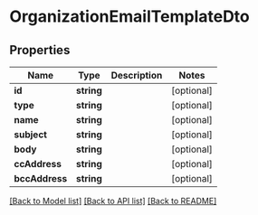 # OrganizationEmailTemplateDto

## Properties
Name | Type | Description | Notes
------------ | ------------- | ------------- | -------------
**id** | **string** |  | [optional] 
**type** | **string** |  | [optional] 
**name** | **string** |  | [optional] 
**subject** | **string** |  | [optional] 
**body** | **string** |  | [optional] 
**ccAddress** | **string** |  | [optional] 
**bccAddress** | **string** |  | [optional] 

[[Back to Model list]](../README.md#documentation-for-models) [[Back to API list]](../README.md#documentation-for-api-endpoints) [[Back to README]](../README.md)


